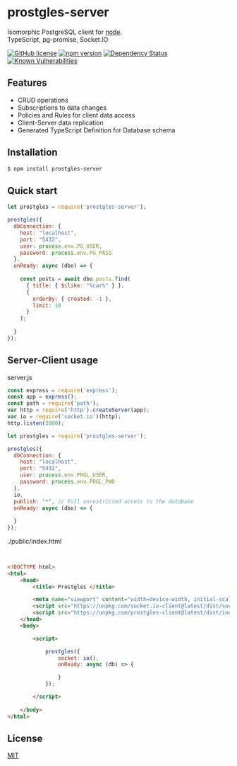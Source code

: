 # prostgles-server
  
  Isomorphic PostgreSQL client for [node](http://nodejs.org).  
  TypeScript, pg-promise, Socket.IO

[![GitHub license](https://img.shields.io/badge/license-MIT-blue.svg)](https://github.com/prostgles/prostgles-server-js/blob/master/LICENSE)
[![npm version](https://img.shields.io/npm/v/prostgles-server.svg?style=flat)](https://www.npmjs.com/package/prostgles-server)
[![Dependency Status](https://david-dm.org/prostgles/prostgles-server-js/status.svg)](https://david-dm.org/prostgles/prostgles-server-js/status.svg#info=dependencies)
[![Known Vulnerabilities](https://snyk.io/test/github/prostgles/prostgles-server-js/badge.svg)](https://snyk.io/test/github/prostgles/prostgles-server-js)


## Features
 
  * CRUD operations 
  * Subscriptions to data changes
  * Policies and Rules for client data access
  * Client-Server data replication
  * Generated TypeScript Definition for Database schema

## Installation

```bash
$ npm install prostgles-server
```

## Quick start

```js
let prostgles = require('prostgles-server');

prostgles({
  dbConnection: {
    host: "localhost",
    port: "5432",
    user: process.env.PG_USER,
    password: process.env.PG_PASS
  },
  onReady: async (dbo) => {
  
    const posts = await dbo.posts.find(
      { title: { $ilike: "%car%" } }, 
      { 
        orderBy: { created: -1 }, 
        limit: 10 
      }
    );
    
  }
});
```

## Server-Client usage

server.js
```js
const express = require('express');
const app = express();
const path = require('path');
var http = require('http').createServer(app);
var io = require('socket.io')(http);
http.listen(3000);

let prostgles = require('prostgles-server');

prostgles({
  dbConnection: {
    host: "localhost",
    port: "5432",
    user: process.env.PRGL_USER,
    password: process.env.PRGL_PWD
  },
  io,
  publish: "*", // Full unrestricted access to the database
  onReady: async (dbo) => {
    
  }
});
```

./public/index.html
```html

	  
<!DOCTYPE html>
<html>
	<head>
		<title> Prostgles </title>

		<meta name="viewport" content="width=device-width, initial-scale=1">
		<script src="https://unpkg.com/socket.io-client@latest/dist/socket.io.slim.js" type="text/javascript"></script>
		<script src="https://unpkg.com/prostgles-client@latest/dist/index.js" type="text/javascript"></script>	
	</head>
	<body>

		<script>

			prostgles({
				socket: io(), 
				onReady: async (db) => {

				}
			});

		</script>
		
	</body>
</html>


```


## License

  [MIT](LICENSE)
